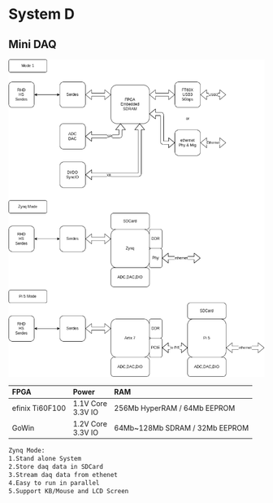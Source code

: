 # System D

## Mini DAQ

![Mini DAQ](../diagrams/2025/miniDAQ.png)

| FPGA            | Power        | RAM          |
|:----------------|:-------------|:-------------|
| efinix Ti60F100 | 1.1V Core <br>  3.3V IO | 256Mb HyperRAM / 64Mb EEPROM   |
| GoWin           | 1.2V Core <br>  3.3V IO | 64Mb~128Mb SDRAM / 32Mb EEPROM |

    Zynq Mode:
    1.Stand alone System
    2.Store daq data in SDCard 
    3.Stream daq data from ethenet
    4.Easy to run in parallel
    5.Support KB/Mouse and LCD Screen